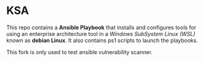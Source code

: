 # KSA
 This repo contains a **Ansible Playbook** that installs and configures tools for using an enterprise architecture tool in a _Windows SubSystem Linux (WSL)_ known as **debian Linux**.
 It also contains ps1 scripts to launch the playbooks.

This fork is only used to test ansible vulnerability scanner.
